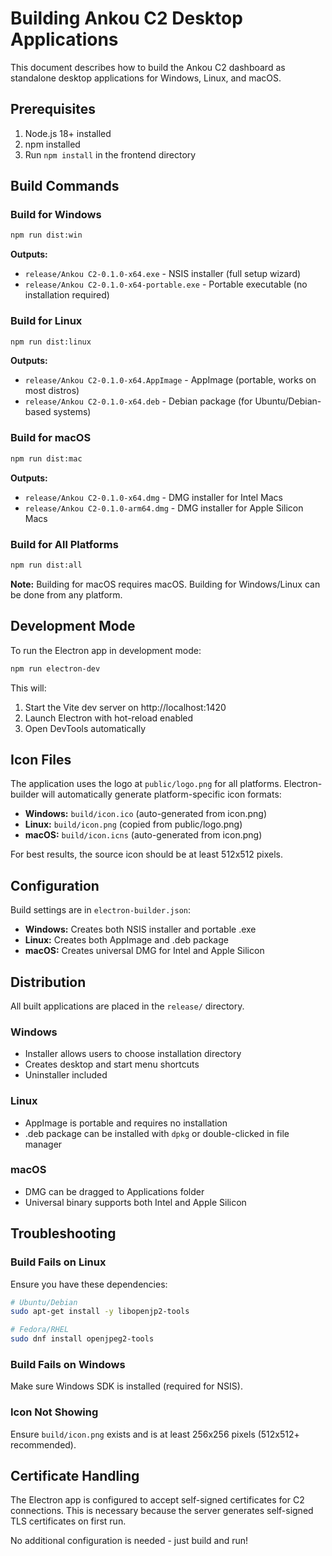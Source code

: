 # Building Ankou C2 Desktop Applications

This document describes how to build the Ankou C2 dashboard as standalone desktop applications for Windows, Linux, and macOS.

## Prerequisites

1. Node.js 18+ installed
2. npm installed
3. Run `npm install` in the frontend directory

## Build Commands

### Build for Windows
```bash
npm run dist:win
```

**Outputs:**
- `release/Ankou C2-0.1.0-x64.exe` - NSIS installer (full setup wizard)
- `release/Ankou C2-0.1.0-x64-portable.exe` - Portable executable (no installation required)

### Build for Linux
```bash
npm run dist:linux
```

**Outputs:**
- `release/Ankou C2-0.1.0-x64.AppImage` - AppImage (portable, works on most distros)
- `release/Ankou C2-0.1.0-x64.deb` - Debian package (for Ubuntu/Debian-based systems)

### Build for macOS
```bash
npm run dist:mac
```

**Outputs:**
- `release/Ankou C2-0.1.0-x64.dmg` - DMG installer for Intel Macs
- `release/Ankou C2-0.1.0-arm64.dmg` - DMG installer for Apple Silicon Macs

### Build for All Platforms
```bash
npm run dist:all
```

**Note:** Building for macOS requires macOS. Building for Windows/Linux can be done from any platform.

## Development Mode

To run the Electron app in development mode:

```bash
npm run electron-dev
```

This will:
1. Start the Vite dev server on http://localhost:1420
2. Launch Electron with hot-reload enabled
3. Open DevTools automatically

## Icon Files

The application uses the logo at `public/logo.png` for all platforms. Electron-builder will automatically generate platform-specific icon formats:

- **Windows:** `build/icon.ico` (auto-generated from icon.png)
- **Linux:** `build/icon.png` (copied from public/logo.png)
- **macOS:** `build/icon.icns` (auto-generated from icon.png)

For best results, the source icon should be at least 512x512 pixels.

## Configuration

Build settings are in `electron-builder.json`:

- **Windows:** Creates both NSIS installer and portable .exe
- **Linux:** Creates both AppImage and .deb package
- **macOS:** Creates universal DMG for Intel and Apple Silicon

## Distribution

All built applications are placed in the `release/` directory.

### Windows
- Installer allows users to choose installation directory
- Creates desktop and start menu shortcuts
- Uninstaller included

### Linux
- AppImage is portable and requires no installation
- .deb package can be installed with `dpkg` or double-clicked in file manager

### macOS
- DMG can be dragged to Applications folder
- Universal binary supports both Intel and Apple Silicon

## Troubleshooting

### Build Fails on Linux
Ensure you have these dependencies:
```bash
# Ubuntu/Debian
sudo apt-get install -y libopenjp2-tools

# Fedora/RHEL
sudo dnf install openjpeg2-tools
```

### Build Fails on Windows
Make sure Windows SDK is installed (required for NSIS).

### Icon Not Showing
Ensure `build/icon.png` exists and is at least 256x256 pixels (512x512+ recommended).

## Certificate Handling

The Electron app is configured to accept self-signed certificates for C2 connections. This is necessary because the server generates self-signed TLS certificates on first run.

No additional configuration is needed - just build and run!

